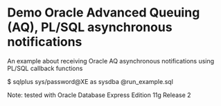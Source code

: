Demo Oracle Advanced Queuing (AQ), PL/SQL asynchronous notifications
====================================================================

An example about receiving Oracle AQ asynchronous notifications using PL/SQL callback functions

$ sqlplus sys/password@XE as sysdba @run_example.sql

Note: tested with Oracle Database Express Edition 11g Release 2 
